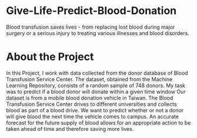 # Give-Life-Predict-Blood-Donation
Blood transfusion saves lives - from replacing lost blood during major surgery or a serious injury to treating various illnesses and blood disorders. 

# About the Project
In this Project, I work with data collected from the donor database of Blood Transfusion Service Center. The dataset, obtained from the Machine Learning Repository, consists of a random sample of 748 donors. My task was to predict if a blood donor will donate within a given time window
Our dataset is from a mobile blood donation vehicle in Taiwan. The Blood Transfusion Service Center drives to different universities and collects blood as part of a blood drive. We want to predict whether or not a donor will give blood the next time the vehicle comes to campus.
An accurate forecast for the future supply of blood allows for an appropriate action to be taken ahead of time and therefore saving more lives.
